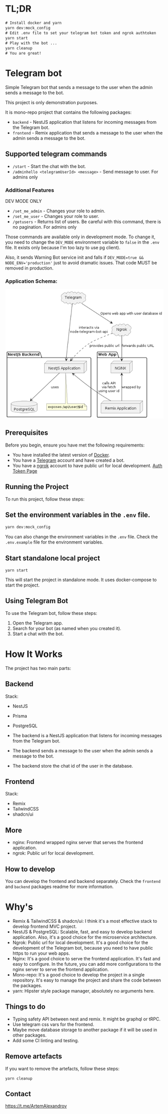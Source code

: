 # TL;DR
```shell
# Install docker and yarn
yarn dev:mock_config
# Edit .env file to set your telegram bot token and ngrok authtoken
yarn start
# Play with the bot ...
yarn cleanup
# You are great!
```
# Telegram bot

Simple Telegram bot that sends a message to the user when the admin sends a message to the bot.

This project is only demonstration purposes.

It is mono-repo project that contains the following packages:
- `backend` - NestJS application that listens for incoming messages from the Telegram bot.
- `frontend` - Remix application that sends a message to the user when the admin sends a message to the bot.

## Supported telegram commands
- `/start` - Start the chat with the bot.
- `/adminhello <telegramUserId> <message>` - Send message to user. For admins only

### Additional Features
DEV MODE ONLY
- `/set_me_admin` - Changes your role to admin.
- `/set_me_user` - Changes your role to user.
- `/getusers` - Returns list of users. Be careful with this command, there is no pagination. For admins only

Those commands are available only in development mode.
To change it, you need to change the `DEV_MODE` environment variable to `false` in the `.env` file.
It exists only because I'm too lazy to use pg client).

Also, it sends Warning Bot service init and falls if `DEV_MODE=true && NODE_ENV='production'` just to avoid dramatic issues.
That code MUST be removed in production.

### Application Schema:
![Schema](./docs/schema.png)

## Prerequisites

Before you begin, ensure you have met the following requirements:

- You have installed the latest version of [Docker](https://www.docker.com/products/docker-desktop).
- You have a [Telegram](https://telegram.org/) account and have created a bot.
- You have a [ngrok](https://ngrok.com) account to have public url for local development. [Auth Token Page](https://dashboard.ngrok.com/get-started/your-authtoken)


## Running the Project

To run this project, follow these steps:

## Set the environment variables in the `.env` file.
    
```sh
yarn dev:mock_config
```
You can also change the environment variables in the `.env` file.
Check the `.env.example` file for the environment variables.

## Start standalone local project
```shell
yarn start
```
This will start the project in standalone mode.
It uses docker-compose to start the project.

## Using Telegram Bot

To use the Telegram bot, follow these steps:

1. Open the Telegram app.
2. Search for your bot (as named when you created it).
3. Start a chat with the bot.


# How It Works

The project has two main parts:
## Backend 
Stack:
- NestJS
- Prisma
- PostgreSQL


- The backend is a NestJS application that listens for incoming messages from the Telegram bot.
- The backend sends a message to the user when the admin sends a message to the bot.
- The backend store the chat id of the user in the database.

## Frontend
Stack:
- Remix
- TailwindCSS
- shadcn/ui

## More
- nginx: Frontend wrapped nginx server that serves the frontend application.
- ngrok: Public url for local development.

## How to develop
You can develop the frontend and backend separately.
Check the `frontend` and `backend` packages readme for more information.

# Why's
- Remix & TailwindCSS & shadcn/ui: I think it's a most effective stack to develop frontend MVC project.
- NestJS & PostgreSQL: Scalable, fast, and easy to develop backend application. Also, it's a good choice for the microservice architecture.
- Ngrok: Public url for local development. It's a good choice for the development of the Telegram bot, because you need to have public https to run your web apps.
- Nginx: It's a good choice to serve the frontend application. It's fast and easy to configure. In the future, you can add more configurations to the nginx server to serve the frontend application.
- Mono-repo: It's a good choice to develop the project in a single repository. It's easy to manage the project and share the code between the packages.
- yarn: Hipster style package manager, absolutely no arguments here.

## Things to do
- Typing safety API between nest and remix. It might be graphql or tRPC.
- Use telegram css vars for the frontend.
- Maybe move database storage to another package if it will be used in other packages.
- Add some CI linting and testing.


## Remove artefacts

If you want to remove the artefacts, follow these steps:

```shell
yarn cleanup
```

## Contact
https://t.me/ArtemAlexandrov
